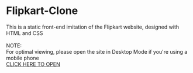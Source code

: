 # Flipkart-Clone
This is a static front-end imitation of the Flipkart website, designed with HTML and CSS
<br><br>
NOTE:
<br>
For optimal viewing, please open the site in Desktop Mode if you're using a mobile phone
<br>
[CLICK HERE TO OPEN](https://vidushi-coder.github.io/Flipkart-Clone/flipkart.html)